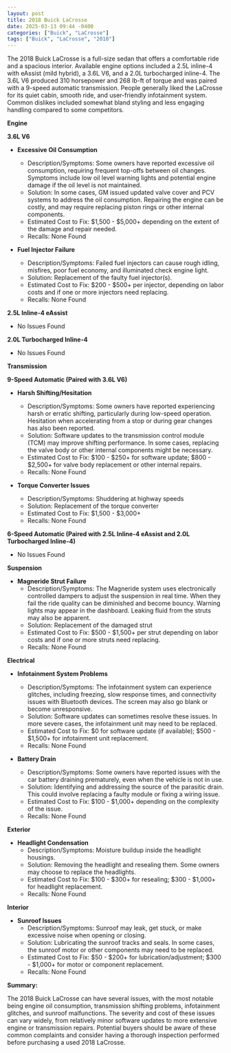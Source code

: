 ```yaml
---
layout: post
title: 2018 Buick LaCrosse
date: 2025-03-13 09:44 -0400
categories: ["Buick", "LaCrosse"]
tags: ["Buick", "LaCrosse", "2018"]
---
```

The 2018 Buick LaCrosse is a full-size sedan that offers a comfortable ride and a spacious interior. Available engine options included a 2.5L inline-4 with eAssist (mild hybrid), a 3.6L V6, and a 2.0L turbocharged inline-4. The 3.6L V6 produced 310 horsepower and 268 lb-ft of torque and was paired with a 9-speed automatic transmission. People generally liked the LaCrosse for its quiet cabin, smooth ride, and user-friendly infotainment system. Common dislikes included somewhat bland styling and less engaging handling compared to some competitors.

**Engine**

**3.6L V6**

* **Excessive Oil Consumption**
    * Description/Symptoms: Some owners have reported excessive oil consumption, requiring frequent top-offs between oil changes. Symptoms include low oil level warning lights and potential engine damage if the oil level is not maintained.
    * Solution: In some cases, GM issued updated valve cover and PCV systems to address the oil consumption. Repairing the engine can be costly, and may require replacing piston rings or other internal components.
    * Estimated Cost to Fix: $1,500 - $5,000+ depending on the extent of the damage and repair needed.
    * Recalls: None Found

* **Fuel Injector Failure**
    * Description/Symptoms: Failed fuel injectors can cause rough idling, misfires, poor fuel economy, and illuminated check engine light.
    * Solution: Replacement of the faulty fuel injector(s).
    * Estimated Cost to Fix: $200 - $500+ per injector, depending on labor costs and if one or more injectors need replacing.
    * Recalls: None Found

**2.5L Inline-4 eAssist**

* No Issues Found

**2.0L Turbocharged Inline-4**

* No Issues Found

**Transmission**

**9-Speed Automatic (Paired with 3.6L V6)**

* **Harsh Shifting/Hesitation**
    * Description/Symptoms: Some owners have reported experiencing harsh or erratic shifting, particularly during low-speed operation. Hesitation when accelerating from a stop or during gear changes has also been reported.
    * Solution: Software updates to the transmission control module (TCM) may improve shifting performance. In some cases, replacing the valve body or other internal components might be necessary.
    * Estimated Cost to Fix: $100 - $250+ for software update; $800 - $2,500+ for valve body replacement or other internal repairs.
    * Recalls: None Found

* **Torque Converter Issues**
     * Description/Symptoms: Shuddering at highway speeds
     * Solution: Replacement of the torque converter
     * Estimated Cost to Fix: $1,500 - $3,000+
     * Recalls: None Found

**6-Speed Automatic (Paired with 2.5L Inline-4 eAssist and 2.0L Turbocharged Inline-4)**

* No Issues Found

**Suspension**

* **Magneride Strut Failure**
    * Description/Symptoms: The Magneride system uses electronically controlled dampers to adjust the suspension in real time. When they fail the ride quality can be diminished and become bouncy. Warning lights may appear in the dashboard. Leaking fluid from the struts may also be apparent.
    * Solution: Replacement of the damaged strut
    * Estimated Cost to Fix: $500 - $1,500+ per strut depending on labor costs and if one or more struts need replacing.
    * Recalls: None Found

**Electrical**

* **Infotainment System Problems**
    * Description/Symptoms: The infotainment system can experience glitches, including freezing, slow response times, and connectivity issues with Bluetooth devices. The screen may also go blank or become unresponsive.
    * Solution: Software updates can sometimes resolve these issues. In more severe cases, the infotainment unit may need to be replaced.
    * Estimated Cost to Fix: $0 for software update (if available); $500 - $1,500+ for infotainment unit replacement.
    * Recalls: None Found

* **Battery Drain**
    * Description/Symptoms: Some owners have reported issues with the car battery draining prematurely, even when the vehicle is not in use.
    * Solution: Identifying and addressing the source of the parasitic drain. This could involve replacing a faulty module or fixing a wiring issue.
    * Estimated Cost to Fix: $100 - $1,000+ depending on the complexity of the issue.
    * Recalls: None Found

**Exterior**

* **Headlight Condensation**
    * Description/Symptoms: Moisture buildup inside the headlight housings.
    * Solution: Removing the headlight and resealing them. Some owners may choose to replace the headlights.
    * Estimated Cost to Fix: $100 - $300+ for resealing; $300 - $1,000+ for headlight replacement.
    * Recalls: None Found

**Interior**

* **Sunroof Issues**
    * Description/Symptoms: Sunroof may leak, get stuck, or make excessive noise when opening or closing.
    * Solution: Lubricating the sunroof tracks and seals. In some cases, the sunroof motor or other components may need to be replaced.
    * Estimated Cost to Fix: $50 - $200+ for lubrication/adjustment; $300 - $1,000+ for motor or component replacement.
    * Recalls: None Found

**Summary:**

The 2018 Buick LaCrosse can have several issues, with the most notable being engine oil consumption, transmission shifting problems, infotainment glitches, and sunroof malfunctions. The severity and cost of these issues can vary widely, from relatively minor software updates to more extensive engine or transmission repairs. Potential buyers should be aware of these common complaints and consider having a thorough inspection performed before purchasing a used 2018 LaCrosse.

